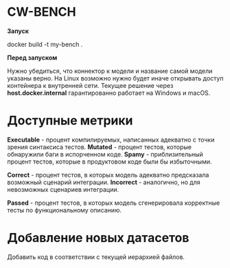 # CW-BENCH

**Запуск**

docker build -t my-bench .

**Перед запуском**

Нужно убедиться, что коннектор к модели и название самой модели указаны верно.
На Linux возможно нужно будет иначе открывать доступ контейнера к внутренней сети.
Текущее решение через **host.docker.internal** гарантированно работает на Windows и macOS.

# Доступные метрики

**Executable** - процент компилируемых, написанных адекватно с точки зрения синтаксиса тестов.
**Mutated** - процент тестов, которые обнаружили баги в испорченном коде.
**Spamy** - приблизительный процент тестов, которые в продуктовом коде были бы избыточными.

**Correct** - процент тестов, в которых модель адекватно предсказала возможный сценарий интеграции.
**Incorrect** - аналогично, но для невозможных сценариев интеграции.

**Passed** - процент тестов, в которых модель сгенерировала корректные тесты по функциональному описанию.

# Добавление новых датасетов

Добавить код в соответствии с текущей иерархией файлов.

